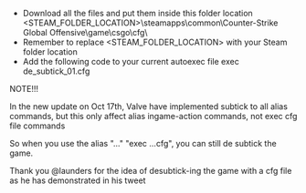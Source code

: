 - Download all the files and put them inside this folder location
  <STEAM_FOLDER_LOCATION>\steamapps\common\Counter-Strike Global Offensive\game\csgo\cfg\
- Remember to replace <STEAM_FOLDER_LOCATION> with your Steam folder location
- Add the following code to your current autoexec file
    exec de_subtick_01.cfg

NOTE!!!

  In the new update on Oct 17th, Valve have implemented subtick to all alias commands, but this only affect alias ingame-action commands, not exec cfg file commands
  
  So when you use the alias "..." "exec ...cfg", you can still de subtick the game.
  
  Thank you @launders for the idea of desubtick-ing the game with a cfg file as he has demonstrated in his tweet

